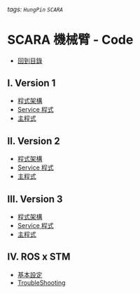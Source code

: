 ###### tags: `HungPin` `SCARA`

SCARA 機械臂 - Code
===
* [回到目錄](https://hackmd.io/@HungPin/rkrrx2KLn)

I. Version 1
---

- [程式架構](https://hackmd.io/2VXMT-HMTaGyONKTmo68tA?view#%E7%A8%8B%E5%BC%8F%E6%9E%B6%E6%A7%8B)
- [Service 程式](https://hackmd.io/2VXMT-HMTaGyONKTmo68tA?view#Service-%E7%A8%8B%E5%BC%8F)
- [主程式](https://hackmd.io/2VXMT-HMTaGyONKTmo68tA?view#%E4%B8%BB%E7%A8%8B%E5%BC%8F)


II. Version 2
---

- [程式架構](https://hackmd.io/tIQnP20CT1ahTN-Hk3t7Qw?view#%E7%A8%8B%E5%BC%8F%E6%9E%B6%E6%A7%8B)
- [Service 程式](https://hackmd.io/tIQnP20CT1ahTN-Hk3t7Qw?view#Service-%E7%A8%8B%E5%BC%8F)
- [主程式](https://hackmd.io/tIQnP20CT1ahTN-Hk3t7Qw?view#%E4%B8%BB%E7%A8%8B%E5%BC%8F)


III. Version 3
---
- [程式架構](https://hackmd.io/TsZ7TqQETnS8qH8tXo5vJw?view#%E7%A8%8B%E5%BC%8F%E6%9E%B6%E6%A7%8B)
- [Service 程式](https://hackmd.io/TsZ7TqQETnS8qH8tXo5vJw?view#Service-%E7%A8%8B%E5%BC%8F)
- [主程式](https://hackmd.io/TsZ7TqQETnS8qH8tXo5vJw?view#%E4%B8%BB%E7%A8%8B%E5%BC%8F)


IV. ROS x STM
---

- [基本設定](https://)
- [TroubleShooting](https://)
